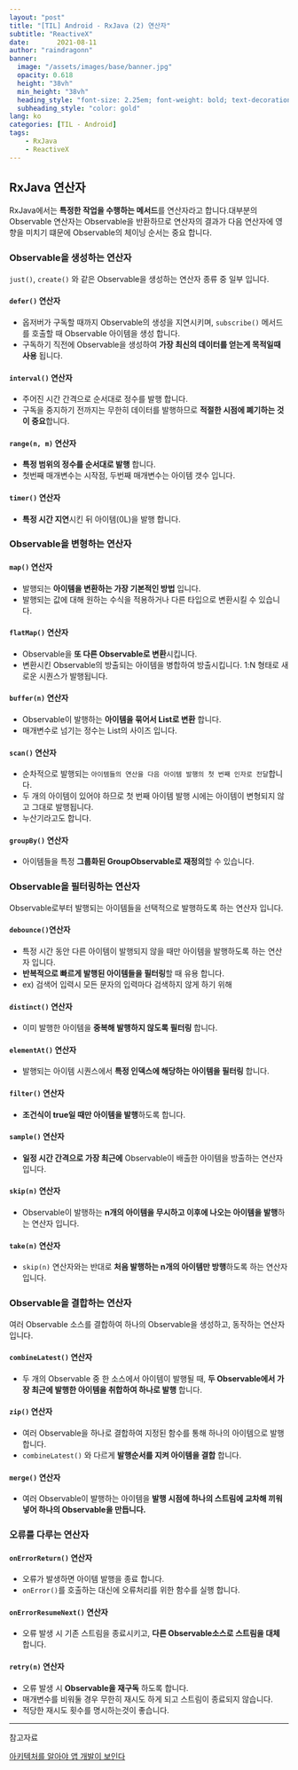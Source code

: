 ```yaml
---
layout: "post"
title: "[TIL] Android - RxJava (2) 연산자"
subtitle: "ReactiveX"
date:       2021-08-11
author: "raindragonn"
banner:
  image: "/assets/images/base/banner.jpg"
  opacity: 0.618
  height: "38vh"
  min_height: "38vh"
  heading_style: "font-size: 2.25em; font-weight: bold; text-decoration: underline"
  subheading_style: "color: gold"
lang: ko
categories: [TIL - Android]
tags:
    - RxJava
    - ReactiveX
---
```


## RxJava 연산자

RxJava에서는 **특정한 작업을 수행하는 메서드**를 연산자라고 합니다.대부분의 Observable 연산자는 Observable을 반환하므로 연산자의 결과가 다음 연산자에 영향을 미치기 떄문에 Observable의 체이닝 순서는 중요 합니다.

### Observable을 생성하는 연산자

`just()`, `create()` 와 같은 Observable을 생성하는 연산자 종류 중 일부 입니다.

#### `defer()` 연산자

 - 옵저버가 구독할 때까지 Observable의 생성을 지연시키며, `subscribe()` 메서드를 호출할 때 Observable 아이템을 생성 합니다.
 - 구독하기 직전에 Observable을 생성하여 **가장 최신의 데이터를 얻는게 목적일때 사용** 됩니다.

#### `interval()` 연산자

- 주어진 시간 간격으로 순서대로 정수를 발행 합니다.
- 구독을 중지하기 전까지는 무한히 데이터를 발행하므로 **적절한 시점에 폐기하는 것이 중요**합니다.

#### `range(n, m)` 연산자

- **특정 범위의 정수를 순서대로 발행** 합니다.
- 첫번째 매개변수는 시작점, 두번째 매개변수는 아이템 갯수 입니다.

#### `timer()` 연산자

- **특정 시간 지연**시킨 뒤 아이템(0L)을 발행 합니다.
  
### Observable을 변형하는 연산자

#### `map()` 연산자

- 발행되는 **아이템을 변환하는 가장 기본적인 방법** 입니다.
- 발행되는 값에 대해 원하는 수식을 적용하거나 다른 타입으로 변환시킬 수 있습니다.

#### `flatMap()` 연산자

- Observable을 **또 다른 Observable로 변환**시킵니다.
- 변환시킨 Observable의 방출되는 아이템을 병합하여 방출시킵니다. 1:N 형태로 새로운 시퀀스가 발행됩니다.

#### `buffer(n)` 연산자

- Observable이 발행하는 **아이템을 묶어서 List로 변환** 합니다.
- 매개변수로 넘기는 정수는 List의 사이즈 입니다.

#### `scan()` 연산자

- 순차적으로 발행되는 `아이템들의 연산을 다음 아이템 발행의 첫 번째 인자로 전달`합니다.
- 두 개의 아이템이 있어야 하므로 첫 번째 아이템 발행 시에는 아이템이 변형되지 않고 그대로 발행됩니다.
- 누산기라고도 합니다.

#### `groupBy()` 연산자

- 아이템들을 특정 **그룹화된 GroupObservable로 재정의**할 수 있습니다.

### Observable을 필터링하는 연산자

Observable로부터 발행되는 아이템들을 선택적으로 발행하도록 하는 연산자 입니다.

#### `debounce()`연산자

- 특정 시간 동안 다른 아이템이 발행되지 않을 때만 아이템을 발행하도록 하는 연산자 입니다.
- **반복적으로 빠르게 발행된 아이템들을 필터링**할 때 유용 합니다.
- ex) 검색어 입력시 모든 문자의 입력마다 검색하지 않게 하기 위해

#### `distinct()` 연산자

- 이미 발행한 아이템을 **중복해 발행하지 않도록 필터링** 합니다.

#### `elementAt()` 연산자

- 발행되는 아이템 시퀀스에서 **특정 인덱스에 해당하는 아이템을 필터링** 합니다.

#### `filter()` 연산자

- **조건식이 true일 때만 아이템을 발행**하도록 합니다.

#### `sample()` 연산자

- **일정 시간 간격으로 가장 최근에** Observable이 배출한 아이템을 방출하는 연산자 입니다.

#### `skip(n)` 연산자

- Observable이 발행하는 **n개의 아이템을 무시하고 이후에 나오는 아이템을 발행**하는 연산자 입니다.

#### `take(n)` 연산자

- `skip(n)` 연산자와는 반대로 **처음 발행하는 n개의 아이템만 방행**하도록 하는 연산자 입니다.

### Observable을 결합하는 연산자

여러 Observable 소스를 결합하여 하나의 Observable을 생성하고, 동작하는 연산자 입니다.

#### `combineLatest()` 연산자

- 두 개의 Observable 중 한 소스에서 아이템이 발행될 때, **두 Observable에서 가장 최근에 발행한 아이템을 취합하여 하나로 발행** 합니다.
  
#### `zip()` 연산자

- 여러 Observable을 하나로 결합하여 지정된 함수를 통해 하나의 아이템으로 발행 합니다.
- `combineLatest()` 와 다르게 **발행순서를 지켜 아이템을 결합** 합니다.

#### `merge()` 연산자

- 여러 Observable이 발행하는 아이템을 **발행 시점에 하나의 스트림에 교차해 끼워 넣어 하나의 Observable을 만듭니다.**

### 오류를 다루는 연산자

#### `onErrorReturn()` 연산자

- 오류가 발생하면 아이템 발행을 종료 합니다.
- `onError()`를 호출하는 대신에 오류처리를 위한 함수를 실행 합니다.

#### `onErrorResumeNext()` 연산자

- 오류 발생 시 기존 스트림을 종료시키고, **다른 Observable소스로 스트림을 대체** 합니다.

#### `retry(n)` 연산자

- 오류 발생 시 **Observable을 재구독** 하도록 합니다.
- 매개변수를 비워둘 경우 무한히 재시도 하게 되고 스트림이 종료되지 않습니다.
- 적당한 재시도 횟수를 명시하는것이 좋습니다.


---

참고자료

[아키텍처를 알아야 앱 개발이 보인다](http://www.yes24.com/Product/Goods/89958199)